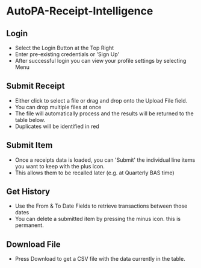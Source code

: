 # AutoPA-Receipt-Intelligence

## Login
- Select the Login Button at the Top Right
- Enter pre-existing credentials or 'Sign Up'
- After successful login you can view your profile settings by selecting Menu

## Submit Receipt
- Either click to select a file or drag and drop onto the Upload File field.
- You can drop multiple files at once
- The file will automatically process and the results will be returned to the table below.
- Duplicates will be identified in red

## Submit Item
- Once a receipts data is loaded, you can 'Submit' the individual line items you want to keep with the plus icon. 
- This allows them to be recalled later (e.g. at Quarterly BAS time)

## Get History
- Use the From & To Date Fields to retrieve transactions between those dates
- You can delete a submitted item by pressing the minus icon. this is permanent. 

## Download File
- Press Download to get a CSV file with the data currently in the table.